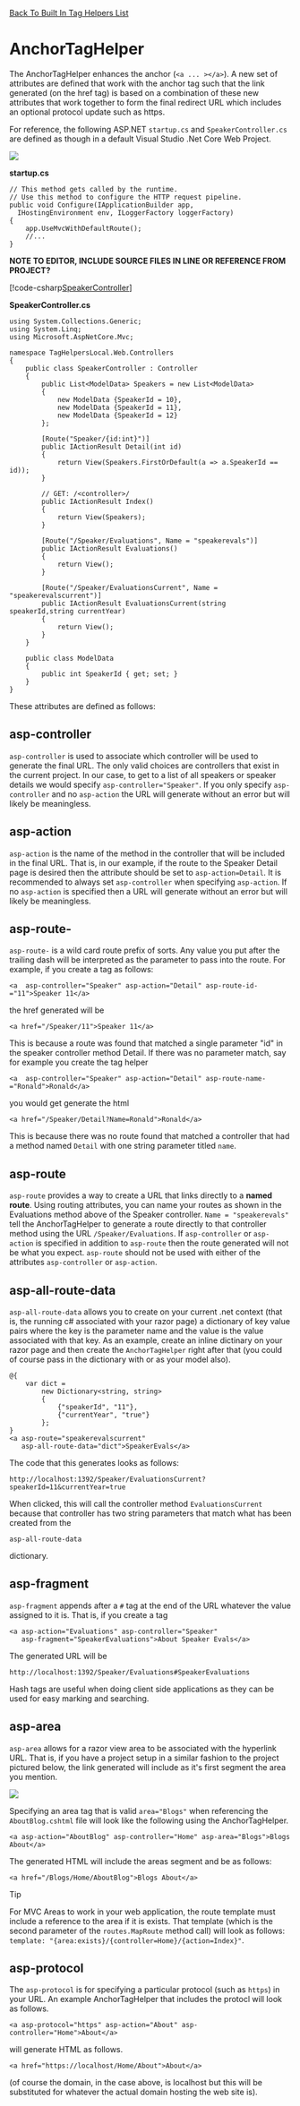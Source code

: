 ﻿[Back To Built In Tag Helpers List](../builtin.md)

# AnchorTagHelper

The AnchorTagHelper enhances the anchor (`<a ... ></a>`). A new set of attributes are defined that work with the anchor tag such that the link generated (on the href tag) is based on a combination of these new attributes that work together to form the final redirect URL which includes an optional protocol update such as https.

For reference, the following ASP.NET ```startup.cs``` and ```SpeakerController.cs``` are defined as though in a default Visual Studio .Net Core Web Project.

![](../_static/ProjectControllers.png)

**startup.cs**
```
// This method gets called by the runtime. 
// Use this method to configure the HTTP request pipeline.
public void Configure(IApplicationBuilder app, 
  IHostingEnvironment env, ILoggerFactory loggerFactory)
{
    app.UseMvcWithDefaultRoute();
    //...
}  
```




**NOTE TO EDITOR, INCLUDE SOURCE FILES IN LINE OR REFERENCE FROM PROJECT?**

[!code-csharp[SpeakerController](../sample/TagHelpersBuiltInAspNetCore/src/TagHelpersBuiltInAspNetCore/Controllers/SpeakerController.cs)]


**SpeakerController.cs**
```
using System.Collections.Generic;
using System.Linq;
using Microsoft.AspNetCore.Mvc;

namespace TagHelpersLocal.Web.Controllers
{
    public class SpeakerController : Controller
    {
        public List<ModelData> Speakers = new List<ModelData>
        {
            new ModelData {SpeakerId = 10},
            new ModelData {SpeakerId = 11},
            new ModelData {SpeakerId = 12}
        };

        [Route("Speaker/{id:int}")]
        public IActionResult Detail(int id)
        {
            return View(Speakers.FirstOrDefault(a => a.SpeakerId == id));
        }

        // GET: /<controller>/
        public IActionResult Index()
        {
            return View(Speakers);
        }
        
        [Route("/Speaker/Evaluations", Name = "speakerevals")]
        public IActionResult Evaluations()
        {
            return View();
        }
        
        [Route("/Speaker/EvaluationsCurrent", Name = "speakerevalscurrent")]
        public IActionResult EvaluationsCurrent(string speakerId,string currentYear)
        {
            return View();
        }
    }

    public class ModelData
    {
        public int SpeakerId { get; set; }
    }
}
```

These attributes are defined as follows:

## asp-controller

```asp-controller``` is used to associate which controller will be used to generate the final URL.  The only valid choices are controllers that exist in the current project.  In our case, to get to a list of all speakers or speaker details we would specify ```asp-controller="Speaker"```.  If you only specify ```asp-controller``` and no ```asp-action``` the URL will generate without an error but will likely be meaningless.

## asp-action

```asp-action``` is the name of the method in the controller that will be included in the final URL.  That is, in our example, if the route to the Speaker Detail page is desired then the attribute should be set to ```asp-action=Detail```.  It is recommended to always set ```asp-controller``` when specifying ```asp-action```.  If no ```asp-action``` is specified then a URL will generate without an error but will likely be meaningless.

## asp-route-

```asp-route-``` is a wild card route prefix of sorts.  Any value you put after the trailing dash will be interpreted as the parameter to pass into the route. For example, if you create a tag as follows: 

```<a  asp-controller="Speaker" asp-action="Detail" asp-route-id-="11">Speaker 11</a>``` 

the href generated will be 

```<a href="/Speaker/11">Speaker 11</a>```  

This is because a route was found that matched a single parameter "id" in the speaker controller method Detail.  If there was no parameter match, say for example you create the tag helper 

```<a  asp-controller="Speaker" asp-action="Detail" asp-route-name-="Ronald">Ronald</a>```

you would get generate the html 

```<a href="/Speaker/Detail?Name=Ronald">Ronald</a>```

This is because there was no route found that matched a controller that had a method named ```Detail``` with one string parameter titled ```name```.

## asp-route

```asp-route``` provides a way to create a URL that links directly to a **named route**.  Using routing attributes, you can name your routes as shown in the Evaluations method above of the Speaker controller.  ```Name = "speakerevals"``` tell the AnchorTagHelper to generate a route directly to that controller method using the URL ```/Speaker/Evaluations```. If ```asp-controller``` or ```asp-action``` is specified in addition to ```asp-route``` then the route generated will not be what you expect.  ```asp-route``` should not be used with either of the attributes ```asp-controller``` or ```asp-action```.

## asp-all-route-data

```asp-all-route-data``` allows you to create on your current .net context (that is, the running c# associated with your razor page) a dictionary of key value pairs where the key is the parameter name and the value is the value associated with that key.  As an example, create an inline dictinary on your razor page and then create the ```AnchorTagHelper``` right after that (you could of course pass in the dictionary with or as your model also).

```
@{
    var dict =
        new Dictionary<string, string>
        {
            {"speakerId", "11"},
            {"currentYear", "true"}
        };
}
<a asp-route="speakerevalscurrent" 
   asp-all-route-data="dict">SpeakerEvals</a>
```

The code that this generates looks as follows:

```
http://localhost:1392/Speaker/EvaluationsCurrent?speakerId=11&currentYear=true
```

When clicked, this will call the controller method ```EvaluationsCurrent``` because that controller has two string parameters that match what has been created from the 
```
asp-all-route-data
``` 
dictionary.

## asp-fragment

```asp-fragment``` appends after a ```#``` tag at the end of the URL whatever the value assigned to it is.  That is, if you create a tag

```
<a asp-action="Evaluations" asp-controller="Speaker"  
   asp-fragment="SpeakerEvaluations">About Speaker Evals</a>
```
The generated URL will be

```
http://localhost:1392/Speaker/Evaluations#SpeakerEvaluations
```
Hash tags are useful when doing client side applications as they can be used for easy marking and searching.


## asp-area

```asp-area``` allows for a razor view area to be associated with the hyperlink URL.  That is, if you have a project setup in a similar fashion to the project pictured below, the link generated will include as it's first segment the area you mention.

![](../_static/ProjectControllersArea.png)

Specifying an area tag that is valid ```area="Blogs"``` when referencing the ```AboutBlog.cshtml``` file will look like the following using the AnchorTagHelper.

```
<a asp-action="AboutBlog" asp-controller="Home" asp-area="Blogs">Blogs About</a>
```

The generated HTML will include the areas segment and be as follows:

```
<a href="/Blogs/Home/AboutBlog">Blogs About</a>
```

> [!TIP]
> For MVC Areas to work in your web application, the route template must include a reference to the area if it is exists.  That template (which is the second parameter of the ```routes.MapRoute``` method call) will look as follows: ```template: "{area:exists}/{controller=Home}/{action=Index}"```.



## asp-protocol

The ```asp-protocol``` is for specifying a particular protocol (such as ```https```) in your URL.  An example AnchorTagHelper that includes the protocl will look as follows.

```<a asp-protocol="https" asp-action="About" asp-controller="Home">About</a>```

will generate HTML as follows.

```<a href="https://localhost/Home/About">About</a>```

(of course the domain, in the case above, is localhost but this will be substituted for whatever the actual domain hosting the web site is).



